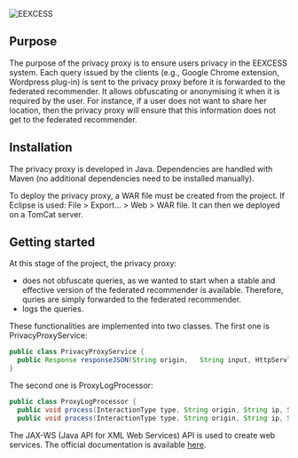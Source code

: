 ![EEXCESS](http://eexcess.eu/wp-content/uploads/2013/04/eexcess_Logo_neu1.jpg "EEXCESS")

## Purpose
The purpose of the privacy proxy is to ensure users privacy in the EEXCESS system. Each query issued by the clients (e.g., Google Chrome extension, Wordpress plug-in) is sent to the privacy proxy before it is forwarded to the federated recommender. It allows obfuscating or anonymising it when it is required by the user. For instance, if a user does not want to share her location, then the privacy proxy will ensure that this information does not get to the federated recommender. 

## Installation
The privacy proxy is developed in Java. Dependencies are handled with Maven (no additional dependencies need to be installed manually). 

To deploy the privacy proxy, a WAR file must be created from the project. If Eclipse is used: File > Export... > Web > WAR file. It can then we deployed on a TomCat server. 

## Getting started
At this stage of the project, the privacy proxy: 
* does not obfuscate queries, as we wanted to start when a stable and effective version of the federated recommender is available. Therefore, quries are simply forwarded to the federated recommender. 
* logs the queries. 

These functionalities are implemented into two classes. The first one is PrivacyProxyService: 
```java
public class PrivacyProxyService {
  public Response responseJSON(String origin,	String input, HttpServletRequest req) { ... }
}
```
The second one is ProxyLogProcessor: 
```java
public class ProxyLogProcessor {
  public void process(InteractionType type, String origin, String ip, String request) { ... }
  public void process(InteractionType type, String origin, String ip, String request, String answer) { ... }
```

The JAX-WS (Java API for XML Web Services) API is used to create web services. The official documentation is available [here](https://jax-ws.java.net). 
